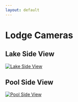```yaml
---
layout: default
---
```

# Lodge Cameras
## Lake Side View
[![Lake Side View](http://www.inlandnet.com/~pineloch/LakeSidePic.jpg)](http://www.inlandnet.com/~pineloch/LakeSidePic.jpg)

## Pool Side View
[![Pool Side View](http://www.inlandnet.com/~pineloch/PoolSidePic.jpg)](http://www.inlandnet.com/~pineloch/PoolSidePic.jpg)
